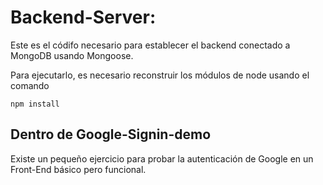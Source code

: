 # Backend-Server:

Este es el códifo necesario para establecer el backend conectado a MongoDB usando Mongoose.

Para ejecutarlo, es necesario reconstruir los módulos de node usando el comando

````
npm install
````

## Dentro de Google-Signin-demo
Existe un pequeño ejercicio para probar la autenticación de Google en un Front-End básico pero funcional.
